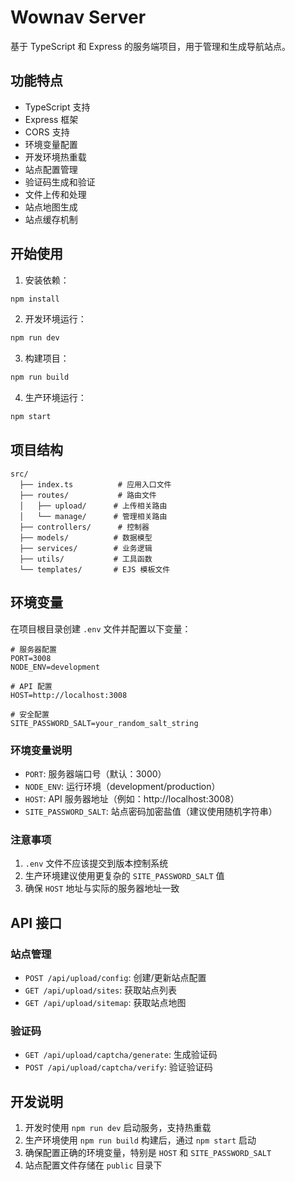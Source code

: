 # Wownav Server

基于 TypeScript 和 Express 的服务端项目，用于管理和生成导航站点。

## 功能特点

- TypeScript 支持
- Express 框架
- CORS 支持
- 环境变量配置
- 开发环境热重载
- 站点配置管理
- 验证码生成和验证
- 文件上传和处理
- 站点地图生成
- 站点缓存机制

## 开始使用

1. 安装依赖：
```bash
npm install
```

2. 开发环境运行：
```bash
npm run dev
```

3. 构建项目：
```bash
npm run build
```

4. 生产环境运行：
```bash
npm start
```

## 项目结构

```
src/
  ├── index.ts          # 应用入口文件
  ├── routes/           # 路由文件
  │   ├── upload/      # 上传相关路由
  │   └── manage/      # 管理相关路由
  ├── controllers/      # 控制器
  ├── models/          # 数据模型
  ├── services/        # 业务逻辑
  ├── utils/           # 工具函数
  └── templates/       # EJS 模板文件
```

## 环境变量

在项目根目录创建 `.env` 文件并配置以下变量：

```env
# 服务器配置
PORT=3008
NODE_ENV=development

# API 配置
HOST=http://localhost:3008

# 安全配置
SITE_PASSWORD_SALT=your_random_salt_string
```

### 环境变量说明

- `PORT`: 服务器端口号（默认：3000）
- `NODE_ENV`: 运行环境（development/production）
- `HOST`: API 服务器地址（例如：http://localhost:3008）
- `SITE_PASSWORD_SALT`: 站点密码加密盐值（建议使用随机字符串）

### 注意事项

1. `.env` 文件不应该提交到版本控制系统
2. 生产环境建议使用更复杂的 `SITE_PASSWORD_SALT` 值
3. 确保 `HOST` 地址与实际的服务器地址一致

## API 接口

### 站点管理
- `POST /api/upload/config`: 创建/更新站点配置
- `GET /api/upload/sites`: 获取站点列表
- `GET /api/upload/sitemap`: 获取站点地图

### 验证码
- `GET /api/upload/captcha/generate`: 生成验证码
- `POST /api/upload/captcha/verify`: 验证验证码

## 开发说明

1. 开发时使用 `npm run dev` 启动服务，支持热重载
2. 生产环境使用 `npm run build` 构建后，通过 `npm start` 启动
3. 确保配置正确的环境变量，特别是 `HOST` 和 `SITE_PASSWORD_SALT`
4. 站点配置文件存储在 `public` 目录下 